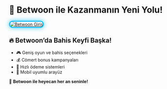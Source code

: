 <h1>🎯 Betwoon ile Kazanmanın Yeni Yolu!</h1>

<a href="https://cutt.ly/BetwoonLink" title="Betwoon Güncel Giriş">
  <img src="https://i.ibb.co/BtMhhf6/g-venligiris.jpg" alt="Betwoon Giriş" style="max-width: 100%; border: 3px solid #00bfff; border-radius: 15px; box-shadow: 0px 0px 15px rgba(0, 191, 255, 0.8);">
</a>

<h2>🔥 Betwoon’da Bahis Keyfi Başka!</h2>
<ul>
  <li>🎮 Geniş oyun ve bahis seçenekleri</li>
  <li>💰 Cömert bonus kampanyaları</li>
  <li>🚀 Hızlı ödeme sistemleri</li>
  <li>📱 Mobil uyumlu arayüz</li>
</ul>

<p>💎 <strong>Betwoon ile heyecan her an seninle!</strong></p>

<meta name="description" content="Betwoon ile bahis dünyasında yeni bir döneme adım atın. Bonuslar ve güvenli ödeme sistemleriyle öne çıkıyor.">

